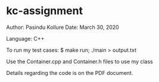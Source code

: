 # kc-assignment

Author: Pasindu Kollure
Date: March 30, 2020

Language: C++

To run my test cases:
$ make run; ./main > output.txt

Use the Container.cpp and Container.h files to use my class

Details regarding the code is on the PDF document.
